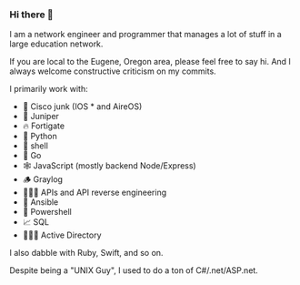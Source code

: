 ### Hi there 👋

I am a network engineer and programmer that manages a lot of stuff in a large education network.

If you are local to the Eugene, Oregon area, please feel free to say hi. And I always welcome constructive criticism on my commits.

I primarily work with:
- 🤬 Cisco junk (IOS * and AireOS)
- 🌲 Juniper
- 🔥 Fortigate
- 🐍 Python
- 🐚 shell
- 🦫 Go
- 🕸️ JavaScript (mostly backend Node/Express)
- 🪵 Graylog
- 🕵🏻‍♂️ APIs and API reverse engineering
- 🤖 Ansible
- 🔋 Powershell
- 📈 SQL
- 🧑‍🤝‍🧑 Active Directory

I also dabble with Ruby, Swift, and so on.

Despite being a "UNIX Guy", I used to do a ton of C#/.net/ASP.net.


<!--
**codejake/codejake** is a ✨ _special_ ✨ repository because its `README.md` (this file) appears on your GitHub profile.

Here are some ideas to get you started:

- 🔭 I’m currently working on ...
- 🌱 I’m currently learning ...
- 👯 I’m looking to collaborate on ...
- 🤔 I’m looking for help with ...
- 💬 Ask me about ...
- 📫 How to reach me: ...
- 😄 Pronouns: ...
- ⚡ Fun fact: ...
-->
